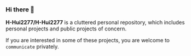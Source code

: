### Hi there 👋

<!-- 
**H-Hui2277/H-Hui2277** is a ✨ _special_ ✨ repository because its `README.md` (this file) appears on your GitHub profile.

Here are some ideas to get you started:

- 🔭 I’m currently working on ...
- 🌱 I’m currently learning ...
- 👯 I’m looking to collaborate on ...
- 🤔 I’m looking for help with ...
- 💬 Ask me about ...
- 📫 How to reach me: ...
- 😄 Pronouns: ...
- ⚡ Fun fact: ... -->


**H-Hui2277/H-Hui2277** is a cluttered personal repository, which includes personal projects and public projects of concern. 

If you are interested in some of these projects, you are welcome to `communicate` privately.